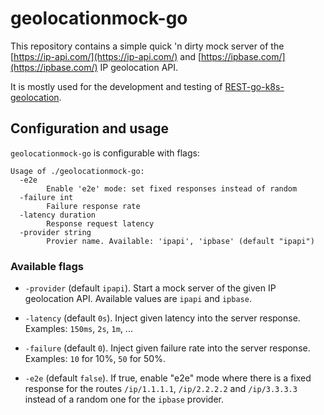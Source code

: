 # geolocationmock-go

This repository contains a simple quick 'n dirty mock server of the [https://ip-api.com/](https://ip-api.com/) and [https://ipbase.com/](https://ipbase.com/) IP geolocation API.

It is mostly used for the development and testing of [REST-go-k8s-geolocation](https://github.com/adavarski/REST-go-k8s-geolocation).

## Configuration and usage

`geolocationmock-go` is configurable with flags:

```
Usage of ./geolocationmock-go:
  -e2e
    	Enable 'e2e' mode: set fixed responses instead of random
  -failure int
    	Failure response rate
  -latency duration
    	Response request latency
  -provider string
    	Provier name. Available: 'ipapi', 'ipbase' (default "ipapi")
```

### Available flags

* `-provider` (default `ipapi`). Start a mock server of the given IP geolocation API. Available values are `ipapi` and `ipbase`.

* `-latency` (default `0s`). Inject given latency into the server response. Examples: `150ms`, `2s`, `1m`, ...

* `-failure` (default `0`). Inject given failure rate into the server response. Examples: `10` for 10%, `50` for 50%.

* `-e2e` (default `false`). If true, enable "e2e" mode where there is a fixed response for the routes `/ip/1.1.1.1`, `/ip/2.2.2.2` and `/ip/3.3.3.3` instead of a random one for the `ipbase` provider.
